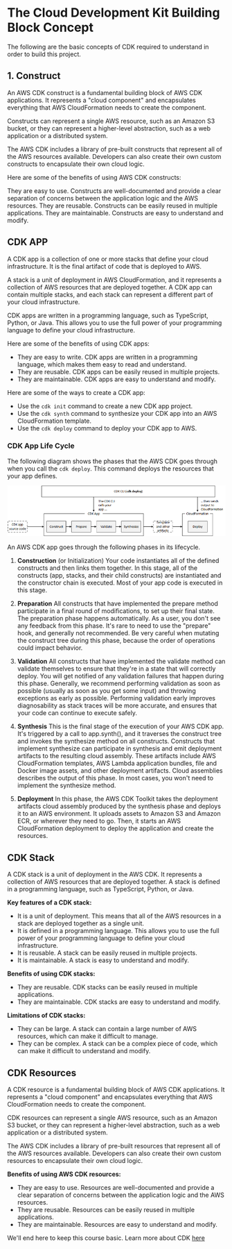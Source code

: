 # The Cloud Development Kit Building Block Concept

The following are the basic concepts of CDK required to understand in order to build this project.

## 1. Construct

An AWS CDK construct is a fundamental building block of AWS CDK applications. It represents a "cloud component" and encapsulates everything that AWS CloudFormation needs to create the component.

Constructs can represent a single AWS resource, such as an Amazon S3 bucket, or they can represent a higher-level abstraction, such as a web application or a distributed system.

The AWS CDK includes a library of pre-built constructs that represent all of the AWS resources available. Developers can also create their own custom constructs to encapsulate their own cloud logic.

Here are some of the benefits of using AWS CDK constructs:

They are easy to use. Constructs are well-documented and provide a clear separation of concerns between the application logic and the AWS resources.
They are reusable. Constructs can be easily reused in multiple applications.
They are maintainable. Constructs are easy to understand and modify.

## CDK APP


A CDK app is a collection of one or more stacks that define your cloud infrastructure. It is the final artifact of code that is deployed to AWS.

A stack is a unit of deployment in AWS CloudFormation, and it represents a collection of AWS resources that are deployed together. A CDK app can contain multiple stacks, and each stack can represent a different part of your cloud infrastructure.

CDK apps are written in a programming language, such as TypeScript, Python, or Java. This allows you to use the full power of your programming language to define your cloud infrastructure.

Here are some of the benefits of using CDK apps:

- They are easy to write. CDK apps are written in a programming language, which makes them easy to read and understand.
- They are reusable. CDK apps can be easily reused in multiple projects.
- They are maintainable. CDK apps are easy to understand and modify.

Here are some of the ways to create a CDK app:

- Use the `cdk init` command to create a new CDK app project.
- Use the `cdk synth` command to synthesize your CDK app into an AWS CloudFormation template.
- Use the `cdk deploy` command to deploy your CDK app to AWS.

### CDK App Life Cycle
The following diagram shows the phases that the AWS CDK goes through when you call the `cdk deploy`. This command deploys the resources that your app defines.

![alt](/assets/Lifecycle.png)

An AWS CDK app goes through the following phases in its lifecycle.

1. **Construction** (or Initialization)
Your code instantiates all of the defined constructs and then links them together. In this stage, all of the constructs (app, stacks, and their child constructs) are instantiated and the constructor chain is executed. Most of your app code is executed in this stage.

2. **Preparation**
All constructs that have implemented the prepare method participate in a final round of modifications, to set up their final state. The preparation phase happens automatically. As a user, you don't see any feedback from this phase. It's rare to need to use the "prepare" hook, and generally not recommended. Be very careful when mutating the construct tree during this phase, because the order of operations could impact behavior.

3. **Validation**
All constructs that have implemented the validate method can validate themselves to ensure that they're in a state that will correctly deploy. You will get notified of any validation failures that happen during this phase. Generally, we recommend performing validation as soon as possible (usually as soon as you get some input) and throwing exceptions as early as possible. Performing validation early improves diagnosability as stack traces will be more accurate, and ensures that your code can continue to execute safely.

4. **Synthesis**
This is the final stage of the execution of your AWS CDK app. It's triggered by a call to app.synth(), and it traverses the construct tree and invokes the synthesize method on all constructs. Constructs that implement synthesize can participate in synthesis and emit deployment artifacts to the resulting cloud assembly. These artifacts include AWS CloudFormation templates, AWS Lambda application bundles, file and Docker image assets, and other deployment artifacts. Cloud assemblies describes the output of this phase. In most cases, you won't need to implement the synthesize method.

5. **Deployment**
In this phase, the AWS CDK Toolkit takes the deployment artifacts cloud assembly produced by the synthesis phase and deploys it to an AWS environment. It uploads assets to Amazon S3 and Amazon ECR, or wherever they need to go. Then, it starts an AWS CloudFormation deployment to deploy the application and create the resources.

## CDK Stack

A CDK stack is a unit of deployment in the AWS CDK. It represents a collection of AWS resources that are deployed together. A stack is defined in a programming language, such as TypeScript, Python, or Java.

**Key features of a CDK stack:**

- It is a unit of deployment. This means that all of the AWS resources in a stack are deployed together as a single unit.
- It is defined in a programming language. This allows you to use the full power of your programming language to define your cloud infrastructure.
- It is reusable. A stack can be easily reused in multiple projects.
- It is maintainable. A stack is easy to understand and modify.

**Benefits of using CDK stacks:**

- They are reusable. CDK stacks can be easily reused in multiple applications.
- They are maintainable. CDK stacks are easy to understand and modify.

**Limitations of CDK stacks:**

- They can be large. A stack can contain a large number of AWS resources, which can make it difficult to manage.
- They can be complex. A stack can be a complex piece of code, which can make it difficult to understand and modify.


## CDK Resources

A CDK resource is a fundamental building block of AWS CDK applications. It represents a "cloud component" and encapsulates everything that AWS CloudFormation needs to create the component.

CDK resources can represent a single AWS resource, such as an Amazon S3 bucket, or they can represent a higher-level abstraction, such as a web application or a distributed system.

The AWS CDK includes a library of pre-built resources that represent all of the AWS resources available. Developers can also create their own custom resources to encapsulate their own cloud logic.

**Benefits of using AWS CDK resources:**

- They are easy to use. Resources are well-documented and provide a clear separation of concerns between the application logic and the AWS resources.
- They are reusable. Resources can be easily reused in multiple applications.
- They are maintainable. Resources are easy to understand and modify.

We'll end here to keep this course basic. Learn more about CDK [here](https://docs.aws.amazon.com/cdk/v2/guide/constructs.html)
